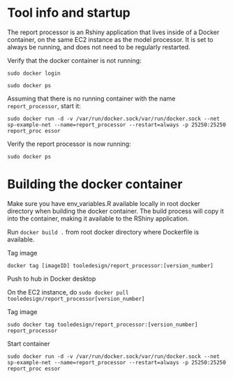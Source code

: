 # Tool info and startup

The report processor is an Rshiny application that lives inside of a Docker container, on the same EC2 instance as the model processor. It is set to always be running, and does not need to be regularly restarted.

Verify that the docker container is not running:

`sudo docker login`

`sudo docker ps`

Assuming that there is no running container with the name `report_processor`, start it:

`sudo docker run -d -v /var/run/docker.sock/var/run/docker.sock --net sp-example-net --name=report_processor --restart=always -p 25250:25250 report_proc
essor`

Verify the report processor is now running:

`sudo docker ps`

# Building the docker container

Make sure you have env_variables.R available locally in root docker directory when building the docker container. The build process will copy it into the container, making it available to the RShiny application.

Run `docker build .` from root docker directory where Dockerfile is available.

Tag image

`docker tag [imageID] tooledesign/report_processor:[version_number]`

Push to hub in Docker desktop

On the EC2 instance, do `sudo docker pull tooledesign/report_processor[version_number]`

Tag image

`sudo docker tag tooledesign/report_processor:[version_number] report_processor`

Start container

`sudo docker run -d -v /var/run/docker.sock/var/run/docker.sock --net sp-example-net --name=report_processor --restart=always -p 25250:25250 report_proc
essor`
